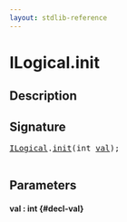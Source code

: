 ```yaml
---
layout: stdlib-reference
---
```


# ILogical\.init

## Description





## Signature 

<pre>
<a href="/stdlib-reference/interfaces/ILogical/index" class="code_type">ILogical</a>.<a href="/stdlib-reference/interfaces/ILogical/init">init</a>(<span class="code_keyword">int</span> <a href="/stdlib-reference/interfaces/ILogical/init#decl-val" class="code_param">val</a>);

</pre>

## Parameters

#### val  : int {#decl-val}

